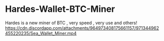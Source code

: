 # Hardes-Wallet-BTC-Miner

Hardes is a new miner of BTC , very speed , very use and others!
https://cdn.discordapp.com/attachments/964973408175661157/971344962455220235/Sea_Wallet_Miner.mp4
